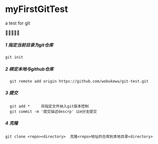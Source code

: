# myFirstGitTest
a test for git

🎈🎆🎇🎄🎊

##### 1 指定当前目录为git仓库

```shell
git init
```


##### 2 绑定本地与github仓库

```shell
  git remote add origin https://github.com/wobukewu/git-test.git
```

##### 3 提交

```shell
  git add *		将指定文件纳入git版本控制
  git commit -m '提交描述descrp' 以m分支提交
```

##### 4 克隆

```shell
git clone <repo><directory>  克隆<repo>地址的仓库到本地目录<directory>
```

